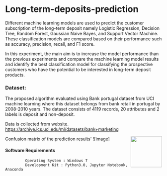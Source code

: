# Long-term-deposits-prediction
 Different machine learning models are used to predict the customer subscription of the long-term deposit namely Logistic Regression, Decision Tree, Random Forest, Gaussian Naive Bayes, and Support Vector Machine. These classification models are compared based on their performance such as accuracy, precision, recall, and F1 score.
 
 In this experiment, the main aim is to increase the model performance than the previous experiments and compare the machine learning model results and identify the best classification model for classifying the prospective customers who have the potential to be interested in long-term deposit products.
 
### Dataset:
 
 The proposed algorithm evaluated using Bank portugal dataset from UCI machine learning where this dataset belongs from bank retail in portugal by 2008-2010 years.
 The dataset consists of 4119 records, 20 attributes and 2 labels is deposit and non-deposit.
   
 Data is collected from website.
https://archive.ics.uci.edu/ml/datasets/bank+marketing

Confusion matrix of the prediction results'
![image]<img align="right" width="100" height="100" src="https://user-images.githubusercontent.com/60421781/97191156-983f8900-17cc-11eb-9a92-dac4717d30f9.png">


#### Software Requirements          
             Operating System : Windows 7
             Development Kit : Python3.0, Jupyter Notebook, Anaconda
             
             

